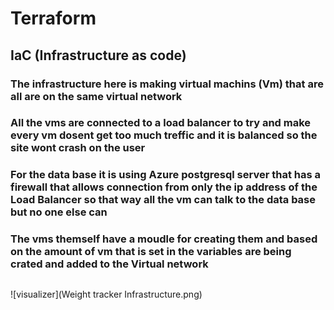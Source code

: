 # Terraform
## IaC (Infrastructure as code)
### The infrastructure here is making virtual machins (Vm) that are all are on the same virtual network
### All the vms are connected to a load balancer to try and make every vm dosent get too much treffic and it is balanced so the site wont crash on the user
### For the data base it is using Azure postgresql server that has a firewall that allows connection from only the ip address of the Load Balancer so that way all the vm can talk to the data base but no one else can

### The vms themself have a moudle for creating them and based on the amount of vm that is set in the variables are being crated and added to the Virtual network


## 
![visualizer](Weight tracker Infrastructure.png)
